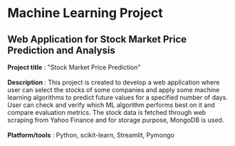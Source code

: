 # Machine Learning Project
## Web Application for Stock Market Price Prediction and Analysis
<b>Project title</b> :  "Stock Market Price Prediction" <br><br>
<b>Description</b>  :   This project is created to develop a  web application where user can select the stocks of some companies and apply some machine                              learning algorithms to predict future values for a specified number of days. User can check and verify which ML algorithm performs                           best on it and compare evaluation metrics. The stock data is fetched through web scraping from Yahoo Finance and for storage                                 purpose, MongoDB is used.
                  <br><br>
<b>Platform/tools</b> :   Python, scikit-learn, Streamlit, Pymongo
